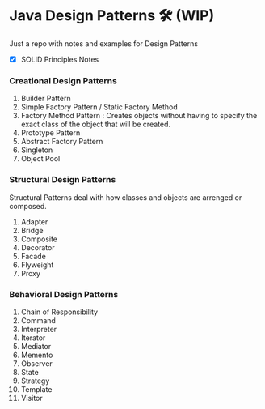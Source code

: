 # Java Design Patterns :hammer_and_wrench: (WIP)

Just a repo with notes and examples for Design Patterns

- [x] SOLID Principles Notes

### Creational Design Patterns

1. Builder Pattern
1. Simple Factory Pattern / Static Factory Method
1. Factory Method Pattern : Creates objects without having to specify the exact class of the object that will be created.
1. Prototype Pattern
1. Abstract Factory Pattern
1. Singleton
1. Object Pool

### Structural Design Patterns

Structural Patterns deal with how classes and objects are arrenged or composed.

1. Adapter
1. Bridge
1. Composite
1. Decorator
1. Facade
1. Flyweight
1. Proxy

### Behavioral Design Patterns

1. Chain of Responsibility
1. Command
1. Interpreter
1. Iterator
1. Mediator
1. Memento
1. Observer
1. State
1. Strategy
1. Template
1. Visitor
